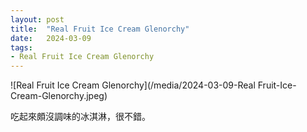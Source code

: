 ```yaml
---
layout: post
title:  "Real Fruit Ice Cream Glenorchy"
date:   2024-03-09
tags:
- Real Fruit Ice Cream Glenorchy
---
```

![Real Fruit Ice Cream Glenorchy](/media/2024-03-09-Real Fruit-Ice-Cream-Glenorchy.jpeg)

吃起來頗沒調味的冰淇淋，很不錯。